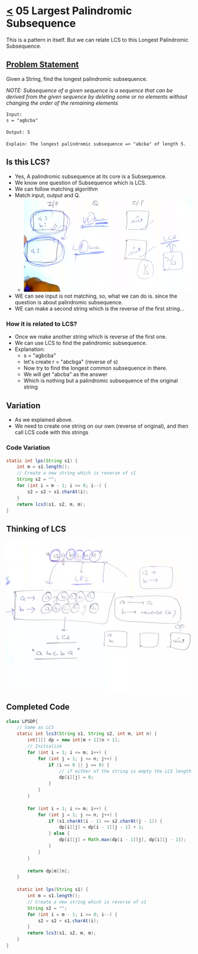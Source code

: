 # [<](../Readme.md) 05 Largest Palindromic Subsequence

This is a pattern in itself. But we can relate LCS to this Longest Palindromic Subsequence.

## [Problem Statement](https://www.geeksforgeeks.org/problems/longest-palindromic-subsequence-1612327878/1?itm_source=geeksforgeeks&itm_medium=article&itm_campaign=practice_card)
Given a String, find the longest palindromic subsequence.

_NOTE: Subsequence of a given sequence is a sequence that can be derived from the given sequence by deleting some or no elements without changing the order of the remaining elements_

```text
Input:
s = "agbcba"

Output: 5

Explain: The longest palindromic subsequence => "abcba" of length 5.
```

## Is this LCS?
- Yes, A palindromic subsequence at its core is a Subsequence. 
- We know one question of Subsequence which is LCS.
- We can follow matching algorithm
- Match input, output and Q.
  - ![img.png](img.png)
- WE can see input is not matching, so, what we can do is. since the question is about palindromic subsequence.
- WE can make a second string which is the reverse of the first string...

### How it is related to LCS?
- Once we make another string which is reverse of the first one.
- We can use LCS to find the palindromic subsequence.
- Explanation:
  - s = "agbcba"
  - let's create r = "abcbga" (reverse of s)
  - Now try to find the longest common subsequence in there.
  - We will get "abcba" as the answer
  - Which is nothing but a palindromic subsequence of the original string

## Variation
- As we explained above. 
- We need to create one string on our own (reverse of original), and then call LCS code with this strings

### Code Variation
```java
static int lps(String s1) {
    int m = s1.length();
    // Create a new string which is reverse of s1 
    String s2 = "";
    for (int i = m - 1; i >= 0; i--) {
        s2 = s2 + s1.charAt(i);
    }
    return lcs3(s1, s2, m, m);
}
```

## Thinking of LCS
![img_1.png](img_1.png)

## Completed Code
```java
class LPSDP{
    // Same as LCS
    static int lcs3(String s1, String s2, int m, int n) {
        int[][] dp = new int[m + 1][n + 1];
        // Initialize
        for (int i = 1; i <= m; i++) {
            for (int j = 1; j <= n; j++) {
                if (i == 0 || j == 0) {
                    // if either of the string is empty the LCS length will be 0
                    dp[i][j] = 0;
                }
            }
        }

        for (int i = 1; i <= m; i++) {
            for (int j = 1; j <= n; j++) {
                if (s1.charAt(i - 1) == s2.charAt(j - 1)) {
                    dp[i][j] = dp[i - 1][j - 1] + 1;
                } else {
                    dp[i][j] = Math.max(dp[i - 1][j], dp[i][j - 1]);
                }
            }
        }

        return dp[m][n];
    }
    
    static int lps(String s1) {
        int m = s1.length();
        // Create a new string which is reverse of s1 
        String s2 = "";
        for (int i = m - 1; i >= 0; i--) {
            s2 = s2 + s1.charAt(i);
        }
        return lcs3(s1, s2, m, m);
    }
}
```